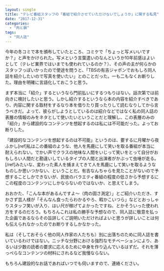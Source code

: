 ```yaml
---
layout: single
title: "テレビ番組スタッフの「番組で紹介させていただけないでしょうか」に関する私見"
date: "2017-12-31"
categories: 
  - "肉と鍋"
tags: 
  - "同人誌"
---
```


今年の冬コミで本を頒布していたところ、コミケで「ちょっと写メいいですか？」と声をかけられた。写メという言葉遣いのなんというか10年前感はよいとして（テレビ業界ではいまでも使われているのか？）、その声の主が何らかのスタッフっぽいかったので使途を問うと、「TBSの有吉ジャポンでおもしろ同人誌を紹介したいので写真を使いたい」とのことだった。一も二もなくお断りした。理由を明確に言語化しておこうと思う。

まず本当に「紹介」するというなら門前払いにするつもりはない。話次第では前向きに検討したいと思う。しかし紹介するというなら本の内容を紹介すべきであり、内容に関する取材をするなり本を借りたり買ったりして読むなりしてから言うべきだ。よって、彼らがしようとしているのは紹介などではなく私の同人誌の表層の情報のみをネタとして使いたいということだと理解し、この表層のみの「紹介」から建設的なコンテンツを想起するのは私には不可能だった。よってお断りした。

「建設的なコンテンツを想起するのは不可能」というのは、要するに月曜から夜ふかし\[ref\]私はこの番組のような、他人を馬鹿にして笑いを取る番組が本当に耐えられない。でかい声でクラスの地味な人間をいじって笑いをとって自分がおもしろい人間だと勘違いしているタイプの人間と出演者がかぶって虫唾が走る。\[/ref\]みたいな、変わった素人を捕まえてきて人を馬鹿にして笑いを取るようなものしか思いつかない、ということだ。有吉なんちゃらを見たことがないので予想することしかできないが、民放のバラエティ番組の程度の低さから予想するにこの程度のコンテンツにしかならないのではないか、と思えてしまう。

おおかた、「こんな本があるんですよ～（肉の固さ測定）」とご紹介いただき、すかさず芸人様が「そんなん食ったらわかるやろ、暇かこいつら」などとおっしゃりスタッフ笑いが入り、はい尺が稼げてよかったですね、とかそういった使われ方をするのだろう。もちろんこれは私の勝手な予想なので、同人誌に敬意を払った企画であるならその旨詳しくご説明いただければよいと思うが詳しいことは何も伝えられなかったのでお断りするしかなかった。

私は（そしておそらく他の同人作家の人たちも）別に出落ちのために同人誌を書いているわけではない。ニッチな分野における強烈なモチベーションにより、あるいは少数の読者の要求に応えるために中身を作り込んでいるはずだ。それを薄っぺらなコンテンツの材料にされるなど我慢ならない。

もちろん建設的なお話であればいつでも伺いますので、連絡ください。
